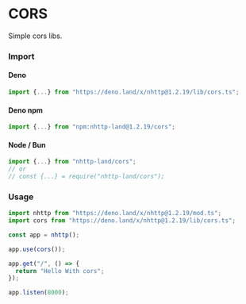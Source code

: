 # CORS
Simple cors libs.

### Import
#### Deno
```ts
import {...} from "https://deno.land/x/nhttp@1.2.19/lib/cors.ts";
```
#### Deno npm
```ts
import {...} from "npm:nhttp-land@1.2.19/cors";
```
#### Node / Bun
```ts
import {...} from "nhttp-land/cors";
// or
// const {...} = require("nhttp-land/cors");
```

### Usage
```ts
import nhttp from "https://deno.land/x/nhttp@1.2.19/mod.ts";
import cors from "https://deno.land/x/nhttp@1.2.19/lib/cors.ts";

const app = nhttp();

app.use(cors());

app.get("/", () => {
  return "Hello With cors";
});

app.listen(8000);
```